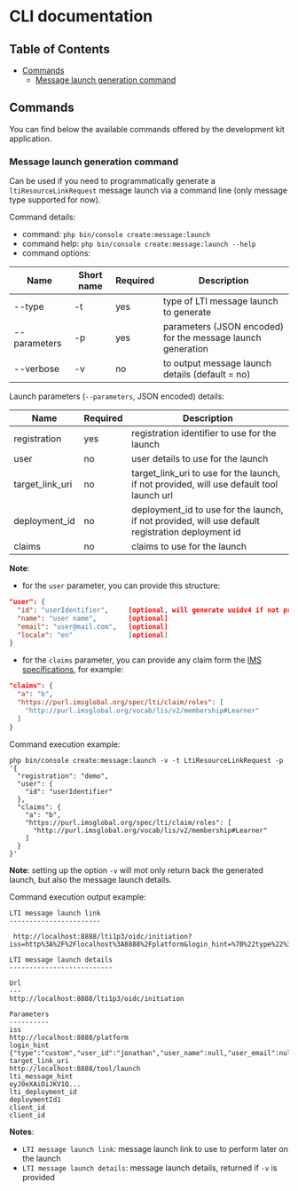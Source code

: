 # CLI documentation

## Table of Contents

- [Commands](#commands)
    - [Message launch generation command](#message-launch-generation-command)


## Commands

You can find below the available commands offered by the development kit application.

### Message launch generation command

Can be used if you need to programmatically generate a `ltiResourceLinkRequest` message launch via a command line (only message type supported for now).

Command details:
- command: `php bin/console create:message:launch`
- command help: `php bin/console create:message:launch --help`
- command options: 

| Name           | Short name  | Required | Description                                                  |
|----------------|-------------|----------|--------------------------------------------------------------|
| --type         | -t          | yes      | type of LTI message launch to generate                       |
| --parameters   | -p          | yes      | parameters (JSON encoded) for the message launch generation  |
| --verbose      | -v          | no       | to output message launch details (default = no)              |


Launch parameters (`--parameters`, JSON encoded) details:

| Name                                 | Required |Description                                                                                          |
|--------------------------------------|----------|-----------------------------------------------------------------------------------------------------|
| registration                         | yes      | registration identifier to use for the launch                                                       |
| user                                 | no       | user details to use for the launch                                                                  |
| target_link_uri                      | no       | target_link_uri to use for the launch, if not provided, will use default tool launch url            |
| deployment_id                        | no       | deployment_id to use for the launch, if not provided, will use default registration deployment id   |
| claims                               | no       | claims to use for the launch                                                                        |

**Note**:
- for the `user` parameter, you can provide this structure:
```json
"user": {
  "id": "userIdentifier",     [optional, will generate uuidv4 if not provided]
  "name": "user name",        [optional]
  "email": "user@mail.com",   [optional]
  "locale": "en"              [optional]
}
```
- for the `claims` parameter, you can provide any claim form the [IMS specifications](http://www.imsglobal.org/spec/lti/v1p3/#required-message-claims), for example:
```json
"claims": {
  "a": "b",
  "https://purl.imsglobal.org/spec/lti/claim/roles": [
    "http://purl.imsglobal.org/vocab/lis/v2/membership#Learner"
  ]
}
```

Command execution example:
```shell
php bin/console create:message:launch -v -t LtiResourceLinkRequest -p '{
  "registration": "demo",
  "user": {
    "id": "userIdentifier"
  },
  "claims": {
    "a": "b",
    "https://purl.imsglobal.org/spec/lti/claim/roles": [
      "http://purl.imsglobal.org/vocab/lis/v2/membership#Learner"
    ]
  }
}'
```

**Note**: setting up the option `-v` will mot only return back the generated launch, but also the message launch details.

Command execution output example:

```shell
LTI message launch link
-----------------------

 http://localhost:8888/lti1p3/oidc/initiation?iss=http%3A%2F%2Flocalhost%3A8888%2Fplatform&login_hint=%7B%22type%22%3A%22custom%22%2C%22user_id%22%3A%22jonathan%22%2C%22user_name%22%3Anull%2C%22user_email%22%3Anull%2C%22user_locale%22%3Anull%7D&target_link_uri=http%3A%2F%2Flocalhost%3A8888%2Ftool%2Flaunch&lti_message_hint=eyJ0eXAiOiJKV1Q...&lti_deployment_id=deploymentId1&client_id=client_id

LTI message launch details
--------------------------

Url
---
http://localhost:8888/lti1p3/oidc/initiation

Parameters
----------
iss
http://localhost:8888/platform
login_hint
{"type":"custom","user_id":"jonathan","user_name":null,"user_email":null,"user_locale":null}
target_link_uri
http://localhost:8888/tool/launch
lti_message_hint
eyJ0eXAiOiJKV1Q...
lti_deployment_id
deploymentId1
client_id
client_id
```

**Notes**:
- `LTI message launch link`: message launch link to use to perform later on the launch
- `LTI message launch details`: message launch details, returned if `-v` is provided